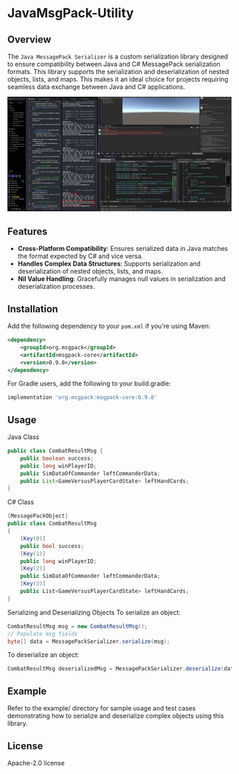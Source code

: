 # JavaMsgPack-Utility

## Overview

The `Java MessagePack Serializer` is a custom serialization library designed to ensure compatibility between Java and C# MessagePack serialization formats. This library supports the serialization and deserialization of nested objects, lists, and maps. This makes it an ideal choice for projects requiring seamless data exchange between Java and C# applications.

![Image](./image/image.png)


## Features

- **Cross-Platform Compatibility**: Ensures serialized data in Java matches the format expected by C# and vice versa.
- **Handles Complex Data Structures**: Supports serialization and deserialization of nested objects, lists, and maps.
- **Nil Value Handling**: Gracefully manages null values in serialization and deserialization processes.

## Installation

Add the following dependency to your `pom.xml` if you're using Maven:

```xml
<dependency>
    <groupId>org.msgpack</groupId>
    <artifactId>msgpack-core</artifactId>
    <version>0.9.8</version>
</dependency>
```

For Gradle users, add the following to your build.gradle:
```gradle
implementation 'org.msgpack:msgpack-core:0.9.8'
```

## Usage

Java Class
```java
public class CombatResultMsg {
    public boolean success;
    public long winPlayerID;
    public SimDataOfCommander leftCommanderData;
    public List<GameVersusPlayerCardState> leftHandCards;
}
```
C# Class
```csharp
[MessagePackObject]
public class CombatResultMsg
{
    [Key(0)]
    public bool success;
    [Key(1)]
    public long winPlayerID;
    [Key(2)]
    public SimDataOfCommander leftCommanderData;
    [Key(3)]
    public List<GameVersusPlayerCardState> leftHandCards;
}
```

Serializing and Deserializing Objects
To serialize an object:

```java
CombatResultMsg msg = new CombatResultMsg();
// Populate msg fields
byte[] data = MessagePackSerializer.serialize(msg);
```
To deserialize an object:

```java
CombatResultMsg deserializedMsg = MessagePackSerializer.deserialize(data, CombatResultMsg.class);
```



## Example
Refer to the example/ directory for sample usage and test cases demonstrating how to serialize and deserialize complex objects using this library.


## License
Apache-2.0 license